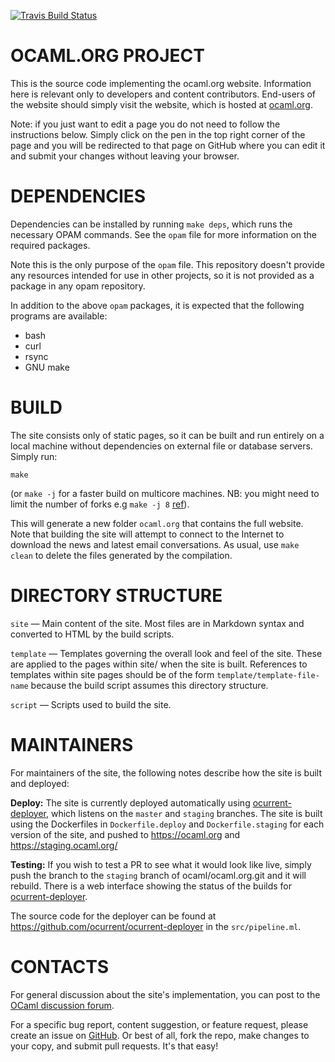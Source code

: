 [![Travis Build Status](https://travis-ci.org/ocaml/ocaml.org.svg?branch=master)](https://travis-ci.org/ocaml/ocaml.org)

OCAML.ORG PROJECT
=================
This is the source code implementing the ocaml.org
website. Information here is relevant only to developers and content
contributors. End-users of the website should simply visit the
website, which is hosted at [ocaml.org](//ocaml.org).

Note: if you just want to edit a page you do not need to follow the
instructions below.  Simply click on the pen in the top right corner
of the page and you will be redirected to that page on GitHub where you
can edit it and submit your changes without leaving your browser.


DEPENDENCIES
============
Dependencies can be installed by running `make deps`, which runs the
necessary OPAM commands. See the `opam` file for more information
on the required packages.

Note this is the only purpose of the `opam` file. This repository
doesn't provide any resources intended for use in other projects, so
it is not provided as a package in any opam repository.

In addition to the above `opam` packages, it is expected that the
following programs are available:

* bash
* curl
* rsync
* GNU make


BUILD
=====
The site consists only of static pages, so it can be built and run
entirely on a local machine without dependencies on external file or
database servers. Simply run:

    make

(or `make -j` for a faster build on multicore machines.
NB: you might need to limit the number of forks e.g `make -j 8`
[ref](https://github.com/ocaml/ocaml.org/issues/462#issuecomment-40318537)).

This will generate a new folder `ocaml.org` that contains the full
website.  Note that building the site will attempt to connect to the
Internet to download the news and latest email conversations.  As
usual, use `make clean` to delete the files generated by the
compilation.

DIRECTORY STRUCTURE
===================
`site` — Main content of the site. Most files are in Markdown syntax
         and converted to HTML by the build scripts.

`template` — Templates governing the overall look and feel of the
             site. These are applied to the pages within site/ when
             the site is built. References to templates within site
             pages should be of the form `template/template-file-name`
             because the build script assumes this directory
             structure.

`script` — Scripts used to build the site.

MAINTAINERS
===========

For maintainers of the site, the following notes describe how the site
is built and deployed:

**Deploy:** The site is currently deployed automatically using
[ocurrent-deployer](https://deploy.ocamllabs.io), which listens on the `master`
and `staging` branches.  The site is built using the Dockerfiles in
`Dockerfile.deploy` and `Dockerfile.staging` for each version of the site, and
pushed to https://ocaml.org and https://staging.ocaml.org/

**Testing:** If you wish to test a PR to see what it would look like live,
simply push the branch to the `staging` branch of ocaml/ocaml.org.git and it
will rebuild.  There is a web interface showing the status of the builds for
[ocurrent-deployer](https://deploy.ocamllabs.io).

The source code for the deployer can be found at
<https://github.com/ocurrent/ocurrent-deployer> in the `src/pipeline.ml`.

CONTACTS
========

For general discussion about the site's implementation, you can post
to the [OCaml discussion forum](http://discuss.ocaml.org/).

For a specific bug report, content suggestion, or feature request,
please create an issue on
[GitHub](https://github.com/ocaml/ocaml.org). Or best of all, fork the
repo, make changes to your copy, and submit pull requests. It's that
easy!

